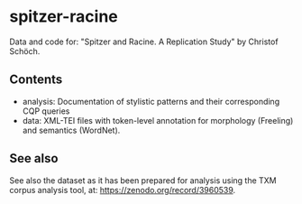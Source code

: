 # spitzer-racine

Data and code for: "Spitzer and Racine. A Replication Study" by Christof Schöch. 

## Contents 

* analysis: Documentation of stylistic patterns and their corresponding CQP queries
* data: XML-TEI files with token-level annotation for morphology (Freeling) and semantics (WordNet). 

## See also

See also the dataset as it has been prepared for analysis using the TXM corpus analysis tool, at: https://zenodo.org/record/3960539. 

